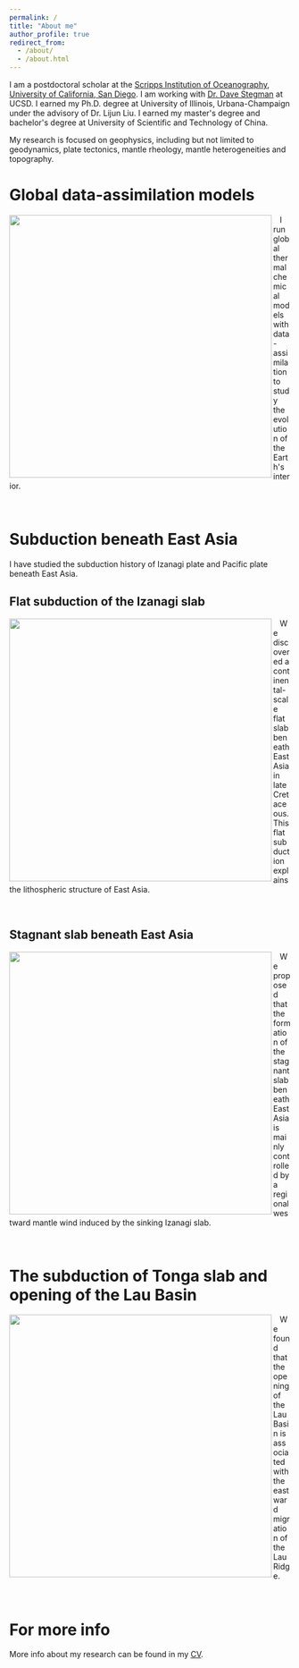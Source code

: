 ```yaml
---
permalink: /
title: "About me"
author_profile: true
redirect_from: 
  - /about/
  - /about.html
---
```


I am a postdoctoral scholar at the [Scripps Institution of Oceanography](https://scripps.ucsd.edu/), [University of California, San Diego](https://ucsd.edu/). I am working with [Dr. Dave Stegman](https://dstegman.scrippsprofiles.ucsd.edu/) at UCSD. I earned my Ph.D. degree at University of Illinois, Urbana-Champaign under the advisory of Dr. Lijun Liu. I earned my master's degree and bachelor's degree at University of Scientific and Technology of China.

My research is focused on geophysics, including but not limited to geodynamics, plate tectonics, mantle rheology, mantle heterogeneities and topography.

Global data-assimilation models
======

<img align="left" width="470" src="https://diandianpeng.github.io/images/global_models.gif">

&nbsp;&nbsp;&nbsp;I run global thermal chemical models with data-assimilation to study the evolution of the Earth's interior.

<br clear="left"/>

Subduction beneath East Asia
======
I have studied the subduction history of Izanagi plate and Pacific plate beneath East Asia.

Flat subduction of the Izanagi slab
------
<img align="left" width="470" src="https://diandianpeng.github.io/images/subduction_east_asia.png">

&nbsp;&nbsp;&nbsp;We discovered a continental-scale flat slab beneath East Asia in late Cretaceous. This flat subduction explains the lithospheric structure of East Asia.

<br clear="left"/>

Stagnant slab beneath East Asia
------
<img align="left" width="470" src="https://diandianpeng.github.io/images/izanagi_slab.png">

&nbsp;&nbsp;&nbsp;We proposed that the formation of the stagnant slab beneath East Asia is mainly controlled by a regional westward mantle wind induced by the sinking Izanagi slab.

<br clear="left"/>

The subduction of Tonga slab and opening of the Lau Basin
======

<img align="left" width="470" src="https://diandianpeng.github.io/images/lau_basin_opening.png">

&nbsp;&nbsp;&nbsp;We found that the opening of the Lau Basin is associated with the eastward migration of the Lau Ridge.

<br clear="left"/>

For more info
======
More info about my research can be found in my [CV](https://diandianpeng.github.io/cv/). 
